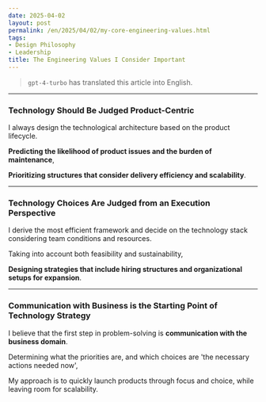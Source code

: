 ```yaml
---
date: 2025-04-02
layout: post
permalink: /en/2025/04/02/my-core-engineering-values.html
tags:
- Design Philosophy
- Leadership
title: The Engineering Values I Consider Important
---
```

> `gpt-4-turbo` has translated this article into English.
---

### **Technology Should Be Judged Product-Centric**

I always design the technological architecture based on the product lifecycle.

**Predicting the likelihood of product issues and the burden of maintenance**,

**Prioritizing structures that consider delivery efficiency and scalability**.

---

### **Technology Choices Are Judged from an Execution Perspective**

I derive the most efficient framework and decide on the technology stack considering team conditions and resources.

Taking into account both feasibility and sustainability,

**Designing strategies that include hiring structures and organizational setups for expansion**.

---

### **Communication with Business is the Starting Point of Technology Strategy**

I believe that the first step in problem-solving is **communication with the business domain**.

Determining what the priorities are, and which choices are 'the necessary actions needed now',

My approach is to quickly launch products through focus and choice, while leaving room for scalability.